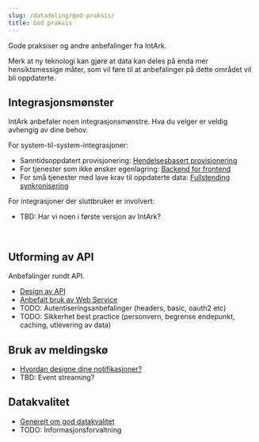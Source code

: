 ```yaml
---
slug: /datadeling/god-praksis/
title: God praksis
---
```


Gode praksiser og andre anbefalinger fra IntArk.


Merk at ny teknologi kan gjøre at data kan deles på enda mer hensiktsmessige måter, som vil føre til at anbefalinger på dette området vil bli oppdaterte.



<div class="vrtx-row">
 <div class="vrtx-box">
<h2>Integrasjonsmønster</h2> <div class="vrtx-box-content">
<p>IntArk anbefaler noen integrasjonsmønstre. Hva du velger er veldig avhengig av dine behov.</p>
<p>For system-til-system-integrasjoner:</p>
<ul>
<li>Sanntidsoppdatert provisjonering: <a href="/docs/datadeling/god-praksis/integrasjonsmonster/hendelsesbasert">Hendelsesbasert provisjonering</a></li>
<li>For tjenester som ikke ønsker egenlagring: <a href="/docs/datadeling/god-praksis/integrasjonsmonster/datalager">Backend for frontend</a></li>
<li>For små tjenester med lave krav til oppdaterte data: <a href="/docs/datadeling/god-praksis/integrasjonsmonster/gammeldags-batch">Fullstending synkronisering</a></li>
</ul>
<p>For integrasjoner der sluttbruker er involvert:</p>
<ul>
<li>TBD: Har vi noen i første versjon av IntArk?</li>
</ul>
<p> </p>

</div>
 </div>
 <div class="vrtx-box">
<h2>Utforming av API</h2> <div class="vrtx-box-content">
<p>Anbefalinger rundt API.</p>
<ul>
<li><a href="/docs/datadeling/god-praksis/api-design">Design av API</a></li>
<li><a href="/docs/datadeling/god-praksis/bruk-av-webservice">Anbefalt bruk av Web Service</a></li>
<li>TODO: Autentiseringsanbefalinger (headers, basic, oauth2 etc)</li>
<li>TODO: Sikkerhet best practice (personvern, begrense endepunkt, caching, utlevering av data)</li>
</ul>

</div>
 </div>
</div>

<div class="vrtx-row">
 <div class="vrtx-box">
<h2>Bruk av meldingskø</h2> <div class="vrtx-box-content">
<ul>
<li><a href="/docs/datadeling/god-praksis/notifikasjonsdesign">Hvordan designe dine notifikasjoner?</a></li>
<li>TBD: Event streaming?</li>
</ul>

</div>
 </div>
 <div class="vrtx-box">
<h2>Datakvalitet</h2> <div class="vrtx-box-content">
<ul>
<li><a href="/docs/datadeling/god-praksis/datakvalitet">Generelt om god datakvalitet</a></li>
<li>TODO: Informasjonsforvaltning</li>
</ul>

</div>
 </div>
</div>

